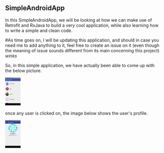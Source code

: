 ## SimpleAndroidApp
In this SimpleAndroidApp, we will be looking at how we can make use of Retrofit and RxJava to build a very cool application, while also learning how to write a simple and clean code.

#As time goes on, I will be updating this application, and should in case you need me to add anything to it, feel free to create an issue on it (even though the meaning of issue sounds different from its main concerning this project) *winks*

So, in this simple application, we have actually been able to come up with the below picture. 

<img src="https://github.com/meshileya/SimpleAndroidApp/blob/master/finished_work.png" width="50" height="90">

once any user is clicked on, the image below shows the user's profile.


<img src="https://github.com/meshileya/SimpleAndroidApp/blob/master/profile.png" width="50" height="90">

